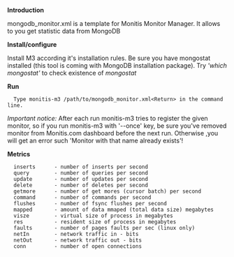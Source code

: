 __Introduction__

 mongodb_monitor.xml is a template for Monitis Monitor Manager. 
 It allows to you get statistic data from MongoDB
      
__Install/configure__

 Install M3 according it's installation rules.
 Be sure you have mongostat installed (this tool is coming with MongoDB installation package).
 Try *'which mongostat'* to check existence of *mongostat*

__Run__

      Type monitis-m3 /path/to/mongodb_monitor.xml<Return> in the command line.

   *Important notice:* After each run monitis-m3 tries to register the given monitor, so if you run monitis-m3 with '--once' key, be sure you've removed 
   monitor from Monitis.com dashboard before the next run.
   Otherwise ,you will get an error such 'Monitor with that name already exists'!

__Metrics__

      inserts      - number of inserts per second
      query        - number of queries per second
      update       - number of updates per second
      delete       - number of deletes per second
      getmore      - number of get mores (cursor batch) per second
      command      - number of commands per second
      flushes      - number of fsync flushes per second
      mapped       - amount of data mmaped (total data size) megabytes
      visze        - virtual size of process in megabytes
      res          - resident size of process in megabytes
      faults       - number of pages faults per sec (linux only)
      netIn        - network traffic in - bits
      netOut       - network traffic out - bits
      conn         - number of open connections


